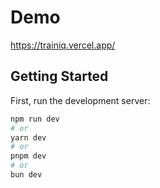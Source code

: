 # Demo
 
https://trainiq.vercel.app/


## Getting Started

First, run the development server:

```bash
npm run dev
# or
yarn dev
# or
pnpm dev
# or
bun dev
```


